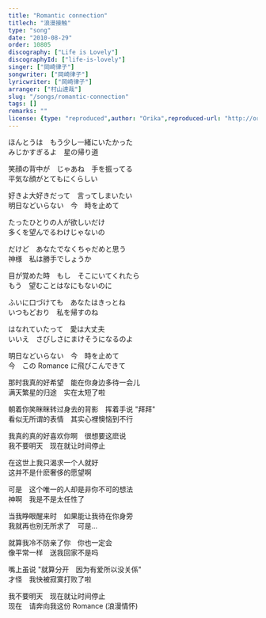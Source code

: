 ```yaml
---
title: "Romantic connection"
titlech: "浪漫接触"
type: "song"
date: "2010-08-29"
order: 10805
discography: ["Life is Lovely"]
discographyId: ["life-is-lovely"]
singer: ["岡崎律子"]
songwriter: ["岡崎律子"]
lyricwriter: ["岡崎律子"]
arranger: ["村山達哉"]
slug: "/songs/romantic-connection"
tags: []
remarks: ""
license: {type: "reproduced",author: "Orika",reproduced-url: "http://orikamushi.myweb.hinet.net/",reproduced-website: "織歌蟲網站"}
---
```


ほんとうは　もう少し一緒にいたかった   
みじかすぎるよ　星の帰り道   
  
笑顔の背中が　じゃあね　手を振ってる   
平気な顔がとてもにくらしい   
  
好きよ大好きだって　言ってしまいたい   
明日などいらない　今　時を止めて   
  
たったひとりの人が欲しいだけ   
多くを望んでるわけじゃないの   
  
だけど　あなたでなくちゃだめと思う   
神様　私は勝手でしょうか   
  
目が覚めた時　もし　そこにいてくれたら   
もう　望むことはなにもないのに   
  
ふいに口づけても　あなたはきっとね   
いつもどおり　私を帰すのね   
  
はなれていたって　愛は大丈夫   
いいえ　さびしさにまけそうになるのよ   
  
明日などいらない　今　時を止めて   
今　この Romance に飛びこんできて  

<!-- 翻译 -->

那时我真的好希望　能在你身边多待一会儿  
满天繁星的归途　实在太短了啦  
  
朝着你笑眯眯转过身去的背影　挥着手说 "拜拜"　  
看似无所谓的表情　其实心裡懊恼到不行  
  
我真的真的好喜欢你啊　很想要这麽说  
我不要明天　现在就让时间停止  
  
在这世上我只渴求一个人就好  
这并不是什麽奢侈的愿望啊  
  
可是　这个唯一的人却是非你不可的想法  
神啊　我是不是太任性了  
  
当我睁眼醒来时　如果能让我待在你身旁  
我就再也别无所求了　可是...  
  
就算我冷不防亲了你　你也一定会  
像平常一样　送我回家不是吗  
  
嘴上虽说 "就算分开　因为有爱所以没关係"  
才怪　我快被寂寞打败了啦  
  
我不要明天　现在就让时间停止  
现在　请奔向我这份 Romance (浪漫情怀)
